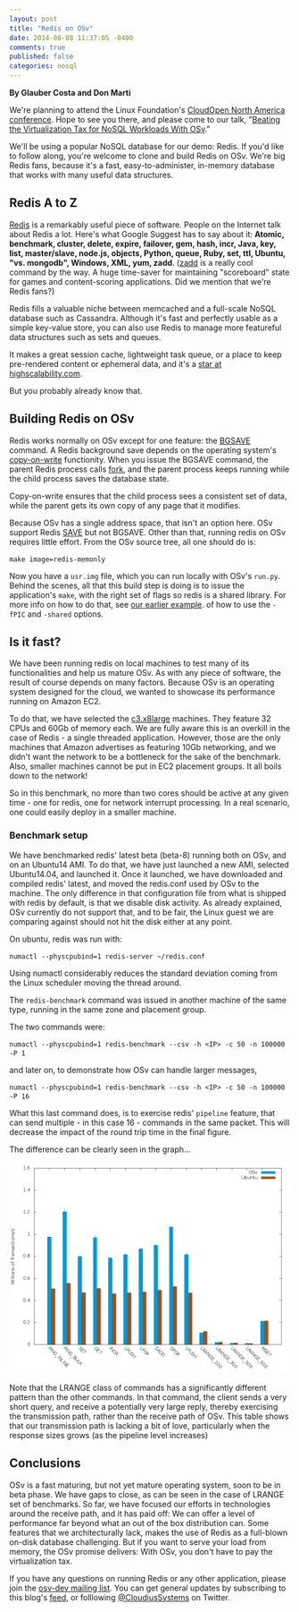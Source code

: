 ```yaml
---
layout: post
title: "Redis on OSv"
date: 2014-08-08 11:37:05 -0400
comments: true
published: false
categories: nosql
---
```


**By Glauber Costa and Don Marti**

We're planning to attend the 
Linux Foundation's [CloudOpen North America conference](http://events.linuxfoundation.org/events/cloudopen-north-america).  Hope to see you there, and please come to our talk, "[Beating the Virtualization Tax for NoSQL Workloads With OSv](http://lccona14.sched.org/event/4684a80dd37f200277e971133920a2d0)."

We'll be using a popular NoSQL database for our demo: Redis.  If you'd like to follow along, you're welcome to clone and build Redis on OSv.  We're big Redis fans, because it's a fast, easy-to-administer, in-memory database that works with many useful data structures.


## Redis A to Z

[Redis](http://redis.io/) is a remarkably useful piece of software.  People on the Internet talk about Redis a lot.  Here's what Google Suggest has to say about it: **Atomic, benchmark, cluster, delete, expire, failover, gem, hash, incr, Java, key, list, master/slave, node.js, objects, Python, queue, Ruby, set, ttl, Ubuntu, "vs. mongodb", Windows, XML, yum, zadd**.  ([zadd](http://redis.io/commands/ZADD) is a really cool command by the way.  A huge time-saver for maintaining "scoreboard" state for games and content-scoring applications.  Did we mention that we're Redis fans?)

Redis fills a valuable niche between memcached and a full-scale NoSQL database such as Cassandra.  Although it's fast and perfectly usable as a simple key-value store, you can also use Redis to manage more featureful data structures such as sets and queues.

It makes a great session cache, lightweight task queue, or a place to keep pre-rendered content or ephemeral data, and it's a [star at highscalability.com](http://highscalability.com/display/Search?moduleId=4876569&searchQuery=redis).

But you probably already know that.


## Building Redis on OSv

Redis works normally on OSv except for one feature: the
[BGSAVE](http://redis.io/commands/bgsave)
command.  A Redis background
save depends on the operating system's
[copy-on-write](http://en.wikipedia.org/wiki/Copy-on-write#Copy-on-write_in_virtual_memory_management)
functionity.  When you issue the BGSAVE
command, the parent Redis process calls
[fork](http://en.wikipedia.org/wiki/Fork_%28system_call%29),
and the parent process keeps running while the child
process saves the database state.

Copy-on-write ensures that the child process sees
a consistent set of data, while the parent gets its
own copy of any page that it modifies.

Because OSv has a single address space,
that isn't an option here. OSv support Redis
[SAVE](http://redis.io/commands/save) but not BGSAVE. Other than that,
running redis on OSv requires little effort. From the OSv source tree,
all one should do is:


```
make image=redis-memonly
```

Now you have a `usr.img` file, which you can run locally with OSv's `run.py`.  Behind the scenes, all that this build step is doing is to issue the application's `make`, with the right set of flags so redis is a shared library.  For more info on how to do that, see [our earlier example](http://osv.io/blog/blog/2014/04/03/capstan/).  of how to use the `-fPIC` and `-shared` options.  


## Is it fast?

We have been running redis on local machines to test many of its
functionalities and help us mature OSv.  As with any piece of software, the
result of course depends on many factors.  Because OSv is an operating system
designed for the cloud, we wanted to showcase its performance running on Amazon
EC2.

To do that, we have selected the [c3.x8large](http://aws.amazon.com/ec2/instance-types/) machines.  They feature 32 CPUs and
60Gb of memory each. We are fully aware this is an overkill in the case
of Redis - a single threaded application. However, those are the only machines
that Amazon advertises as featuring 10Gb networking, and we didn't want the
network to be a bottleneck for the sake of the benchmark. Also, smaller
machines cannot be put in EC2 placement groups. It all boils down to the network! 

So in this benchmark, no more than two cores should be active at any given time - one for redis, one for network interrupt processing. In a real scenario, one could easily deploy in a smaller machine.

### Benchmark setup

We have benchmarked redis' latest beta (beta-8) running both on OSv, and on an
Ubuntu14 AMI. To do that, we have just launched a new AMI, selected
Ubuntu14.04, and launched it. Once it launched, we have downloaded and compiled
redis' latest, and moved the redis.conf used by OSv to the machine. The only
difference in that configuration file from what is shipped with redis by
default, is that we disable disk activity. As already explained,
OSv currently do not support that, and to be fair, the Linux guest we are
comparing against should not hit the disk either at any point.

On ubuntu, redis was run with:

```
numactl --physcpubind=1 redis-server ~/redis.conf
```

Using numactl considerably reduces the standard deviation coming from the Linux
scheduler moving the thread around.

The `redis-benchmark` command was issued in another machine of the same type,
running in the same zone and placement group.

The two commands were:

```
numactl --physcpubind=1 redis-benchmark --csv -h <IP> -c 50 -n 100000 -P 1
```

and later on, to demonstrate how OSv can handle larger messages,

```
numactl --physcpubind=1 redis-benchmark --csv -h <IP> -c 50 -n 100000 -P 16
```

What this last command does, is to exercise redis' ``pipeline`` feature, that
can send multiple - in this case 16 - commands in the same packet. This will
decrease the impact of the round trip time in the final figure.

The difference can be clearly seen in the graph...

[![Redis benchmark results](/images/redis.png)](/images/redis.png)

Note that the LRANGE class of commands has a significantly different pattern
than the other commands. In that command, the client sends a very short query,
and receive a potentially very large reply, thereby exercising the transmission
path, rather than the receive path of OSv. This table shows that our transmission
path is lacking a bit of love, particularly when the response sizes grows (as the
pipeline level increases)

## Conclusions

OSv is a fast maturing, but not yet mature operating system, soon to be in beta
phase. We have gaps to close, as can be seen in the case of LRANGE set of
benchmarks. So far, we have focused our efforts in technologies around the
receive path, and it has paid off: We can offer a level of performance far
beyond what an out of the box distribution can. Some features that we
architecturally lack, makes the use of Redis as a full-blown on-disk database
challenging. But if you want to serve your load from memory, the OSv promise
delivers: With OSv, you don't have to pay the virtualization tax.

If you have any questions on running Redis or any other application, please join the [osv-dev mailing list](https://groups.google.com/forum/#!forum/osv-dev).  You can get general updates by subscribing to this blog's [feed](http://osv.io/blog/atom.xml), or folllowing [@CloudiusSystems](https://twitter.com/CloudiusSystems) on Twitter.

